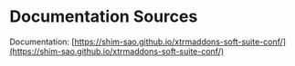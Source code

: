 # Documentation Sources

Documentation: [https://shim-sao.github.io/xtrmaddons-soft-suite-conf/](https://shim-sao.github.io/xtrmaddons-soft-suite-conf/)
